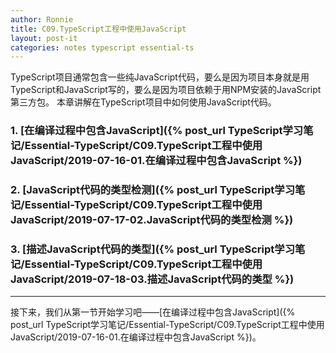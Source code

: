```yaml
---
author: Ronnie
title: C09.TypeScript工程中使用JavaScript
layout: post-it
categories: notes typescript essential-ts
---
```


TypeScript项目通常包含一些纯JavaScript代码，要么是因为项目本身就是用TypeScript和JavaScript写的，要么是因为项目依赖于用NPM安装的JavaScript第三方包。
本章讲解在TypeScript项目中如何使用JavaScript代码。

### 1. [在编译过程中包含JavaScript]({% post_url TypeScript学习笔记/Essential-TypeScript/C09.TypeScript工程中使用JavaScript/2019-07-16-01.在编译过程中包含JavaScript %})

### 2. [JavaScript代码的类型检测]({% post_url TypeScript学习笔记/Essential-TypeScript/C09.TypeScript工程中使用JavaScript/2019-07-17-02.JavaScript代码的类型检测 %})

### 3. [描述JavaScript代码的类型]({% post_url TypeScript学习笔记/Essential-TypeScript/C09.TypeScript工程中使用JavaScript/2019-07-18-03.描述JavaScript代码的类型 %})

---

接下来，我们从第一节开始学习吧——[在编译过程中包含JavaScript]({% post_url TypeScript学习笔记/Essential-TypeScript/C09.TypeScript工程中使用JavaScript/2019-07-16-01.在编译过程中包含JavaScript %})。